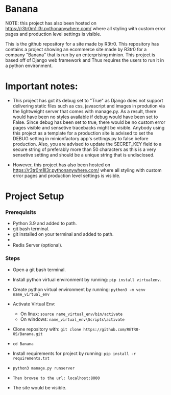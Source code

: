 # Banana
NOTE: this project has also been hosted on https://r3tr0m1ll3r.pythonanywhere.com/ where all styling with custom error pages and production level settings is visible.

This is the github repository for a site made by R3tr0. This repository has contains a project showing an ecommerce site made by R3tr0 for a company "Banana" that is run by an enterprising minion. This project is based off of Django web framework and Thus requires the users to run it in a python environment.

# Important notes:

- This project has got its debug set to "True" as Django does not support delivering static files such as css, javascript and images in prodution via the lightweight server that comes with manage.py. As a result, there would have been no styles available if debug would have been set to False. Since debug has been set to true, there would be no custom error pages visible and sensetive tracebacks might be visible. Anybody using this project as a template for a production site is advised to set the DEBUG setting in minionfactory app's settings.py to false before production. Also, you are advised to update the SECRET_KEY field to a secure string of preferably more than 50 characters as this is a very sensetive setting and should be a unique string that is undisclosed.

- However, this project has also been hosted on https://r3tr0m1ll3r.pythonanywhere.com/ where all styling with custom error pages and production level settings is visible.

# Project Setup
### Prerequisits
  - Python 3.9 and added to path.</li>
  - git bash terminal.</li>
  - git installed on your terminal and added to path.<li>
  - Redis Server (optional). </li>
  
### Steps
- Open a git bash terminal.

- Install python virtual environment by running: `pip install virtualenv`. 

- Create python virtual environment by running: `python3 -m venv name_virtual_env`

- Activate Virtual Env:
  - On linux: `source name_virtual_env/bin/activate`
  - On windows: `name_virtual_env\Scripts\activate`

- Clone repository with: `git clone https://github.com/RETR0-OS/Banana.git`

- `cd Banana`

- Install requirements for project by running: `pip install -r requirements.txt`

- `python3 manage.py runserver`

- `Then browse to the url: localhost:8000`

- The site would be visible.

